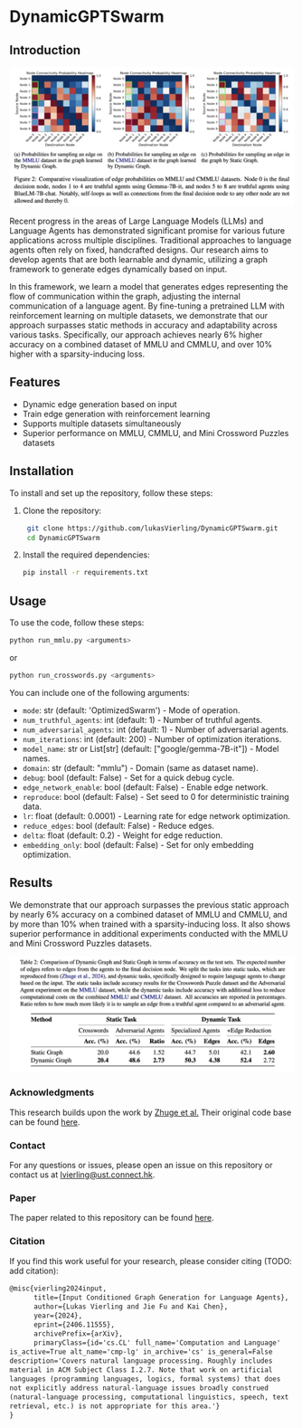 # DynamicGPTSwarm

## Introduction

![Results Graphic](diagrams/results.jpg)

Recent progress in the areas of Large Language Models (LLMs) and Language Agents has demonstrated significant promise for various future applications across multiple disciplines. Traditional approaches to language agents often rely on fixed, handcrafted designs. Our research aims to develop agents that are both learnable and dynamic, utilizing a graph framework to generate edges dynamically based on input.

In this framework, we learn a model that generates edges representing the flow of communication within the graph, adjusting the internal communication of a language agent. By fine-tuning a pretrained LLM with reinforcement learning on multiple datasets, we demonstrate that our approach surpasses static methods in accuracy and adaptability across various tasks. Specifically, our approach achieves nearly 6% higher accuracy on a combined dataset of MMLU and CMMLU, and over 10% higher with a sparsity-inducing loss.

## Features

- Dynamic edge generation based on input
- Train edge generation with reinforcement learning
- Supports multiple datasets simultaneously
- Superior performance on MMLU, CMMLU, and Mini Crossword Puzzles datasets

## Installation

To install and set up the repository, follow these steps:

1. Clone the repository:
   ```bash
    git clone https://github.com/lukasVierling/DynamicGPTSwarm.git
    cd DynamicGPTSwarm
    ```
2. Install the required dependencies:
    ```bash
    pip install -r requirements.txt
    ```

## Usage
To use the code, follow these steps:
```bash
python run_mmlu.py <arguments>
```
or 
```bash
python run_crosswords.py <arguments>
```
You can include one of the following arguments:

- `mode`: str (default: 'OptimizedSwarm') - Mode of operation.
- `num_truthful_agents`: int (default: 1) - Number of truthful agents.
- `num_adversarial_agents`: int (default: 1) - Number of adversarial agents.
- `num_iterations`: int (default: 200) - Number of optimization iterations.
- `model_name`: str or List[str] (default: ["google/gemma-7B-it"]) - Model names.
- `domain`: str (default: "mmlu") - Domain (same as dataset name).
- `debug`: bool (default: False) - Set for a quick debug cycle.
- `edge_network_enable`: bool (default: False) - Enable edge network.
- `reproduce`: bool (default: False) - Set seed to 0 for deterministic training data.
- `lr`: float (default: 0.0001) - Learning rate for edge network optimization.
- `reduce_edges`: bool (default: False) - Reduce edges.
- `delta`: float (default: 0.2) - Weight for edge reduction.
- `embedding_only`: bool (default: False) - Set for only embedding optimization.


## Results

We demonstrate that our approach surpasses the previous static approach by nearly 6% accuracy on a combined dataset of MMLU and CMMLU, and by more than 10% when trained with a sparsity-inducing loss. It also shows superior performance in additional experiments conducted with the MMLU and Mini Crossword Puzzles datasets.

![Results Table](diagrams/results_table.jpg)


### Acknowledgments

This research builds upon the work by [Zhuge et al.](https://arxiv.org/abs/2402.16823) Their original code base can be found [here](https://github.com/metauto-ai/GPTSwarm).

### Contact

For any questions or issues, please open an issue on this repository or contact us at [lvierling@ust.connect.hk](mailto:lvierling@ust.connect.hk).

### Paper

The paper related to this repository can be found [here]([https://github.com/metauto-ai/GPTSwarm](https://arxiv.org/abs/2406.11555)).

### Citation

If you find this work useful for your research, please consider citing (TODO: add citation):
```
@misc{vierling2024input,
      title={Input Conditioned Graph Generation for Language Agents}, 
      author={Lukas Vierling and Jie Fu and Kai Chen},
      year={2024},
      eprint={2406.11555},
      archivePrefix={arXiv},
      primaryClass={id='cs.CL' full_name='Computation and Language' is_active=True alt_name='cmp-lg' in_archive='cs' is_general=False description='Covers natural language processing. Roughly includes material in ACM Subject Class I.2.7. Note that work on artificial languages (programming languages, logics, formal systems) that does not explicitly address natural-language issues broadly construed (natural-language processing, computational linguistics, speech, text retrieval, etc.) is not appropriate for this area.'}
}
```
